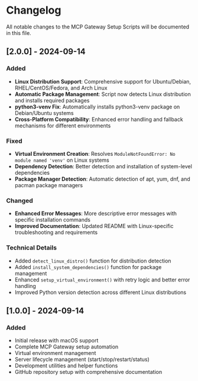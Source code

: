 # Changelog

All notable changes to the MCP Gateway Setup Scripts will be documented in this file.

## [2.0.0] - 2024-09-14

### Added
- **Linux Distribution Support**: Comprehensive support for Ubuntu/Debian, RHEL/CentOS/Fedora, and Arch Linux
- **Automatic Package Management**: Script now detects Linux distribution and installs required packages
- **python3-venv Fix**: Automatically installs python3-venv package on Debian/Ubuntu systems
- **Cross-Platform Compatibility**: Enhanced error handling and fallback mechanisms for different environments

### Fixed
- **Virtual Environment Creation**: Resolves `ModuleNotFoundError: No module named 'venv'` on Linux systems
- **Dependency Detection**: Better detection and installation of system-level dependencies
- **Package Manager Detection**: Automatic detection of apt, yum, dnf, and pacman package managers

### Changed
- **Enhanced Error Messages**: More descriptive error messages with specific installation commands
- **Improved Documentation**: Updated README with Linux-specific troubleshooting and requirements

### Technical Details
- Added `detect_linux_distro()` function for distribution detection
- Added `install_system_dependencies()` function for package management
- Enhanced `setup_virtual_environment()` with retry logic and better error handling
- Improved Python version detection across different Linux distributions

## [1.0.0] - 2024-09-14

### Added
- Initial release with macOS support
- Complete MCP Gateway setup automation
- Virtual environment management
- Server lifecycle management (start/stop/restart/status)
- Development utilities and helper functions
- GitHub repository setup with comprehensive documentation

